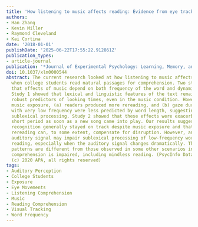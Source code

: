 ```yaml
---
title: 'How listening to music affects reading: Evidence from eye tracking'
authors:
- Han Zhang
- Kevin Miller
- Raymond Cleveland
- Kai Cortina
date: '2018-01-01'
publishDate: '2025-06-22T17:55:22.912861Z'
publication_types:
- article-journal
publication: '*Journal of Experimental Psychology: Learning, Memory, and Cognition*'
doi: 10.1037/xlm0000544
abstract: The current research looked at how listening to music affects eye movements
  when college students read natural passages for comprehension. Two studies found
  that effects of music depend on both frequency of the word and dynamics of the music.
  Study 1 showed that lexical and linguistic features of the text remained highly
  robust predictors of looking times, even in the music condition. However, under
  music exposure, (a) readers produced more rereading, and (b) gaze duration on words
  with very low frequency were less predicted by word length, suggesting disrupted
  sublexical processing. Study 2 showed that these effects were exacerbated for a
  short period as soon as a new song came into play. Our results suggested that word
  recognition generally stayed on track despite music exposure and that extensive
  rereading can, to some extent, compensate for disruption. However, an irrelevant
  auditory signal may impair sublexical processing of low-frequency words during first-pass
  reading, especially when the auditory signal changes dramatically. These eye movement
  patterns are different from those observed in some other scenarios in which reading
  comprehension is impaired, including mindless reading. (PsycInfo Database Record
  (c) 2020 APA, all rights reserved)
tags:
- Auditory Perception
- College Students
- Exposure
- Eye Movements
- Listening Comprehension
- Music
- Reading Comprehension
- Visual Tracking
- Word Frequency
---
```

